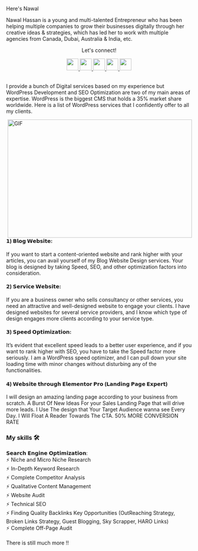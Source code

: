 Here's Nawal 

Nawal Hassan is a young and multi-talented Entrepreneur who has been helping multiple companies to grow their businesses digitally through her creative ideas & strategies, which has led her to work with multiple agencies from Canada, Dubai, Australia & India, etc.

<div align="center">
<p align="center">Let's connect!</p>

<a href="https://www.facebook.com/Thenawalz/">
    <img width="32" height="32" src="https://static.xx.fbcdn.net/rsrc.php/yD/r/d4ZIVX-5C-b.ico?_nc_eui2=AeFk0w9o7PzxtXwIY-CspdLRaBWfmC2eGbdoFZ-YLZ4Zt9hIvpQoJVF7mUsk4Az2p_oWB8MwKmvBv-YDMahkkg0Y" />
</a>

<a href="https://www.linkedin.com/in/Thenawalz/">
    <img width="32" height="32" src="https://static-exp1.licdn.com/sc/h/al2o9zrvru7aqj8e1x2rzsrca" />
</a>
   

<a href="mailto:nawalhassan337@gmail.com">
    <img width="32" height="32" src="https://ssl.gstatic.com/ui/v1/icons/mail/rfr/gmail.ico" />
</a>
<a href="https://www.instagram.com/thenawalz/">
    <img width="32" height="32" src="https://www.instagram.com/static/images/ico/apple-touch-icon-76x76-precomposed.png/666282be8229.png" />
</a>

<a href="https://www.twitter.com/thenawalz/">
    <img width="32" height="32" src="https://www.twitter.com/static/images/ico/apple-touch-icon-76x76-precomposed.png/666282be8229.png" />
</a>
</div>
<br>

I provide a bunch of Digital services based on my experience but WordPress Development and SEO Optimization are two of my main areas of expertise. WordPress is the biggest CMS that holds a 35% market share worldwide. Here is a list of WordPress services that I confidently offer to all my clients.

<img align="right" alt="GIF" src="code.gif" width="500" height="320" /> 

#### 𝟭) 𝗕𝗹𝗼𝗴 𝗪𝗲𝗯𝘀𝗶𝘁𝗲:
If you want to start a content-oriented website and rank higher with your articles, you can avail yourself of my Blog Website Design services. Your blog is designed by taking Speed, SEO, and other optimization factors into consideration.

#### 𝟮) 𝗦𝗲𝗿𝘃𝗶𝗰𝗲 𝗪𝗲𝗯𝘀𝗶𝘁𝗲:
If you are a business owner who sells consultancy or other services, you need an attractive and well-designed website to engage your clients. I have designed websites for several service providers, and I know which type of design engages more clients according to your service type.

#### 𝟯) 𝗦𝗽𝗲𝗲𝗱 𝗢𝗽𝘁𝗶𝗺𝗶𝘇𝗮𝘁𝗶𝗼𝗻:
It’s evident that excellent speed leads to a better user experience, and if you want to rank higher with SEO, you have to take the Speed factor more seriously. I am a WordPress speed optimizer, and I can pull down your site loading time with minor changes without disturbing any of the functionalities.

#### 𝟰) 𝗪𝗲𝗯𝘀𝗶𝘁𝗲 𝘁𝗵𝗿𝗼𝘂𝗴𝗵 𝗘𝗹𝗲𝗺𝗲𝗻𝘁𝗼𝗿 𝗣𝗿𝗼 (𝗟𝗮𝗻𝗱𝗶𝗻𝗴 𝗣𝗮𝗴𝗲 𝗘𝘅𝗽𝗲𝗿𝘁)
I will design an amazing landing page according to your business from scratch. A Burst Of New Ideas For your Sales Landing Page that will drive more leads. I Use The design that Your Target Audience wanna see Every Day. I Will Float A Reader Towards The CTA. 50% MORE CONVERSION RATE

### My skills 🛠
𝗦𝗲𝗮𝗿𝗰𝗵 𝗘𝗻𝗴𝗶𝗻𝗲 𝗢𝗽𝘁𝗶𝗺𝗶𝘇𝗮𝘁𝗶𝗼𝗻:<br>
⚡ Niche and Micro Niche Research<br>
⚡ In-Depth Keyword Research<br>
⚡ Complete Competitor Analysis<br>
⚡ Qualitative Content Management<br>
⚡ Website Audit<br>
⚡ Technical SEO<br>
⚡ Finding Quality Backlinks Key Opportunities (OutReaching Strategy, Broken Links Strategy, Guest Blogging, Sky Scrapper, HARO Links)<br>
⚡ Complete Off-Page Audit<br>
<br>
There is still much more !!<br>
<br>
